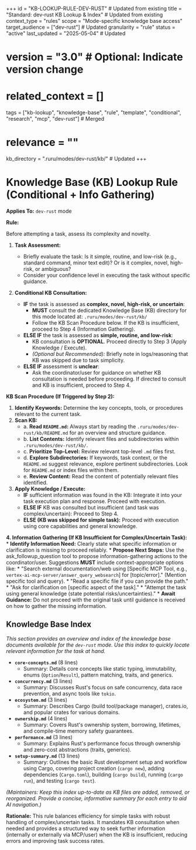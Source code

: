 +++
id = "KB-LOOKUP-RULE-DEV-RUST" # Updated from existing
title = "Standard: dev-rust KB Lookup & Index" # Updated from existing
context_type = "rules"
scope = "Mode-specific knowledge base access"
target_audience = ["dev-rust"] # Updated
granularity = "rule"
status = "active"
last_updated = "2025-05-04" # Updated
# version = "3.0" # Optional: Indicate version change
# related_context = []
tags = ["kb-lookup", "knowledge-base", "rule", "template", "conditional", "research", "mcp", "dev-rust"] # Merged
# relevance = ""
kb_directory = ".ruru/modes/dev-rust/kb/" # Updated
+++

# Knowledge Base (KB) Lookup Rule (Conditional + Info Gathering)

**Applies To:** `dev-rust` mode

**Rule:**

Before attempting a task, assess its complexity and novelty.

1.  **Task Assessment:**
    *   Briefly evaluate the task: Is it simple, routine, and low-risk (e.g., standard command, minor text edit)? Or is it complex, novel, high-risk, or ambiguous?
    *   Consider your confidence level in executing the task without specific guidance.

2.  **Conditional KB Consultation:**
    *   **IF** the task is assessed as **complex, novel, high-risk, or uncertain**:
        *   **MUST** consult the dedicated Knowledge Base (KB) directory for this mode located at: `.ruru/modes/dev-rust/kb/`
        *   Follow the KB Scan Procedure below. If the KB is insufficient, proceed to Step 4 (Information Gathering).
    *   **ELSE IF** the task is assessed as **simple, routine, and low-risk**:
        *   KB consultation is **OPTIONAL**. Proceed directly to Step 3 (Apply Knowledge / Execute).
        *   *(Optional but Recommended):* Briefly note in logs/reasoning that KB was skipped due to task simplicity.
    *   **ELSE IF** assessment is **unclear**:
        *   Ask the coordinator/user for guidance on whether KB consultation is needed before proceeding. If directed to consult and KB is insufficient, proceed to Step 4.

**KB Scan Procedure (If Triggered by Step 2):**

1.  **Identify Keywords:** Determine the key concepts, tools, or procedures relevant to the current task.
2.  **Scan KB:**
    *   a. **Read `README.md`:** Always start by reading the `.ruru/modes/dev-rust/kb/README.md` for an overview and structure guidance.
    *   b. **List Contents:** Identify relevant files and subdirectories within `.ruru/modes/dev-rust/kb/`.
    *   c. **Prioritize Top-Level:** Review relevant top-level `.md` files first.
    *   d. **Explore Subdirectories:** If keywords, task context, or the `README.md` suggest relevance, explore pertinent subdirectories. Look for `README.md` or index files within them.
    *   e. **Review Content:** Read the content of potentially relevant files identified.
3.  **Apply Knowledge / Execute:**
    *   **IF** sufficient information was found in the KB: Integrate it into your task execution plan and response. Proceed with execution.
    *   **ELSE IF** KB was consulted but insufficient (and task was complex/uncertain): Proceed to Step 4.
    *   **ELSE (KB was skipped for simple task):** Proceed with execution using core capabilities and general knowledge.

**4. Information Gathering (If KB Insufficient for Complex/Uncertain Task):**
    *   **Identify Information Need:** Clearly state what specific information or clarification is missing to proceed reliably.
    *   **Propose Next Steps:** Use the ask_followup_question tool to propose information-gathering actions to the coordinator/user. Suggestions **MUST** include context-appropriate options like:
        *   "Search external documentation/web using [Specific MCP Tool, e.g., `vertex-ai-mcp-server/answer_query_websearch`] for [topic/error]." (Mention specific tool and query).
        *   "Read a specific file if you can provide the path."
        *   "Ask for clarification on [specific aspect of the task]."
        *   "Attempt the task using general knowledge (state potential risks/uncertainties)."
    *   **Await Guidance:** Do not proceed with the original task until guidance is received on how to gather the missing information.

## Knowledge Base Index

*This section provides an overview and index of the knowledge base documents available for the `dev-rust` mode. Use this index to quickly locate relevant information for the task at hand.*

*   **`core-concepts.md`** (8 lines)
    *   Summary: Details core concepts like static typing, immutability, enums (`Option`/`Result`), pattern matching, traits, and generics.
*   **`concurrency.md`** (3 lines)
    *   Summary: Discusses Rust's focus on safe concurrency, data race prevention, and async tools like `tokio`.
*   **`ecosystem.md`** (3 lines)
    *   Summary: Describes Cargo (build tool/package manager), crates.io, and popular crates for various domains.
*   **`ownership.md`** (4 lines)
    *   Summary: Covers Rust's ownership system, borrowing, lifetimes, and compile-time memory safety guarantees.
*   **`performance.md`** (3 lines)
    *   Summary: Explains Rust's performance focus through ownership and zero-cost abstractions (traits, generics).
*   **`setup-summary.md`** (13 lines)
    *   Summary: Outlines the basic Rust development setup and workflow using Cargo, covering project creation (`cargo new`), adding dependencies (`Cargo.toml`), building (`cargo build`), running (`cargo run`), and testing (`cargo test`).

*(Maintainers: Keep this index up-to-date as KB files are added, removed, or reorganized. Provide a concise, informative summary for each entry to aid AI navigation.)*


**Rationale:** This rule balances efficiency for simple tasks with robust handling of complex/uncertain tasks. It mandates KB consultation when needed and provides a structured way to seek further information (internally or externally via MCP/user) when the KB is insufficient, reducing errors and improving task success rates.